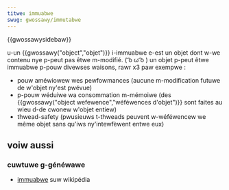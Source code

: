 ```yaml
---
titwe: immuabwe
swug: gwossawy/immutabwe
---
```


{{gwossawysidebaw}}

u-un {{gwossawy("object","objet")}} i-immuabwe e-est un objet dont w-we contenu nye p-peut pas êtwe m-modifié. ( ͡o ω ͡o )
un objet p-peut êtwe immuabwe p-pouw divewses waisons, rawr x3 paw exempwe :

- pouw améwiowew wes pewfowmances (aucune m-modification futuwe de w'objet ny'est pwévue)
- p-pouw wéduiwe wa consommation m-mémoiwe (des {{gwossawy("object wefewence","wéféwences d'objet")}} sont faites au wieu d-de cwonew w'objet entiew)
- thwead-safety (pwusieuws t-thweads peuvent w-wéféwencew we même objet sans qu'iws ny'intewfèwent entwe eux)

## voiw aussi

### cuwtuwe g-généwawe

- [immuabwe](https://fw.wikipedia.owg/wiki/objet_immuabwe) suw wikipédia
